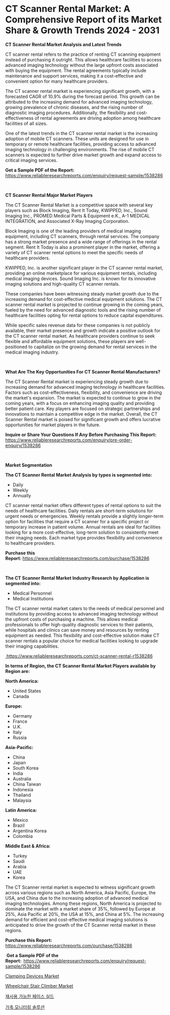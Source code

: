 <p><h1>CT Scanner Rental Market: A Comprehensive Report of its Market Share & Growth Trends 2024 - 2031</h1></p><p><strong>CT Scanner Rental Market Analysis and Latest Trends</strong></p>
<p><p>CT scanner rental refers to the practice of renting CT scanning equipment instead of purchasing it outright. This allows healthcare facilities to access advanced imaging technology without the large upfront costs associated with buying the equipment. The rental agreements typically include maintenance and support services, making it a cost-effective and convenient option for many healthcare providers.</p><p>The CT scanner rental market is experiencing significant growth, with a forecasted CAGR of 10.9% during the forecast period. This growth can be attributed to the increasing demand for advanced imaging technology, growing prevalence of chronic diseases, and the rising number of diagnostic imaging procedures. Additionally, the flexibility and cost-effectiveness of rental agreements are driving adoption among healthcare facilities of all sizes.</p><p>One of the latest trends in the CT scanner rental market is the increasing adoption of mobile CT scanners. These units are designed for use in temporary or remote healthcare facilities, providing access to advanced imaging technology in challenging environments. The rise of mobile CT scanners is expected to further drive market growth and expand access to critical imaging services.</p></p>
<p><strong>Get a Sample PDF of the Report:&nbsp;</strong> <a href="https://www.reliableresearchreports.com/enquiry/request-sample/1538286">https://www.reliableresearchreports.com/enquiry/request-sample/1538286</a></p>
<p>&nbsp;</p>
<p><strong>CT Scanner Rental Major Market Players</strong></p>
<p><p>The CT Scanner Rental Market is a competitive space with several key players such as Block Imaging, Rent It Today, KWIPPED, Inc., Sound Imaging Inc., PROMED Medical Parts & Equipment e.K., A-1 MEDICAL INTEGRATION, and Associated X-Ray Imaging Corporation. </p><p>Block Imaging is one of the leading providers of medical imaging equipment, including CT scanners, through rental services. The company has a strong market presence and a wide range of offerings in the rental segment. Rent It Today is also a prominent player in the market, offering a variety of CT scanner rental options to meet the specific needs of healthcare providers.  </p><p>KWIPPED, Inc. is another significant player in the CT scanner rental market, providing an online marketplace for various equipment rentals, including medical imaging devices. Sound Imaging Inc. is known for its innovative imaging solutions and high-quality CT scanner rentals. </p><p>These companies have been witnessing steady market growth due to the increasing demand for cost-effective medical equipment solutions. The CT scanner rental market is projected to continue growing in the coming years, fueled by the need for advanced diagnostic tools and the rising number of healthcare facilities opting for rental options to reduce capital expenditures. </p><p>While specific sales revenue data for these companies is not publicly available, their market presence and growth indicate a positive outlook for the CT scanner rental market. As healthcare providers continue to seek flexible and affordable equipment solutions, these players are well-positioned to capitalize on the growing demand for rental services in the medical imaging industry.</p></p>
<p>&nbsp;</p>
<p><strong>What Are The Key Opportunities For CT Scanner Rental Manufacturers?</strong></p>
<p><p>The CT Scanner Rental market is experiencing steady growth due to increasing demand for advanced imaging technology in healthcare facilities. Factors such as cost-effectiveness, flexibility, and convenience are driving the market's expansion. The market is expected to continue to grow in the coming years, with a focus on enhancing imaging quality and providing better patient care. Key players are focused on strategic partnerships and innovations to maintain a competitive edge in the market. Overall, the CT Scanner Rental market is poised for significant growth and offers lucrative opportunities for market players in the future.</p></p>
<p><strong>Inquire or Share Your Questions If Any Before Purchasing This Report:</strong> <a href="https://www.reliableresearchreports.com/enquiry/pre-order-enquiry/1538286">https://www.reliableresearchreports.com/enquiry/pre-order-enquiry/1538286</a></p>
<p>&nbsp;</p>
<p><strong>Market Segmentation</strong></p>
<p><strong>The CT Scanner Rental Market Analysis by types is segmented into:</strong></p>
<p><ul><li>Daily</li><li>Weekly</li><li>Annually</li></ul></p>
<p><p>CT scanner rental market offers different types of rental options to suit the needs of healthcare facilities. Daily rentals are short-term solutions for urgent needs or emergencies. Weekly rentals provide a slightly longer-term option for facilities that require a CT scanner for a specific project or temporary increase in patient volume. Annual rentals are ideal for facilities looking for a more cost-effective, long-term solution to consistently meet their imaging needs. Each market type provides flexibility and convenience to healthcare providers.</p></p>
<p><strong>Purchase this Report:&nbsp;</strong><a href="https://www.reliableresearchreports.com/purchase/1538286">https://www.reliableresearchreports.com/purchase/1538286</a></p>
<p>&nbsp;</p>
<p><strong>The CT Scanner Rental Market Industry Research by Application is segmented into:</strong></p>
<p><ul><li>Medical Personnel</li><li>Medical Institutions</li></ul></p>
<p><p>The CT scanner rental market caters to the needs of medical personnel and institutions by providing access to advanced imaging technology without the upfront costs of purchasing a machine. This allows medical professionals to offer high-quality diagnostic services to their patients, while hospitals and clinics can save money and resources by renting equipment as needed. This flexibility and cost-effective solution make CT scanner rentals a popular choice for medical facilities looking to upgrade their imaging capabilities.</p></p>
<p><a href="https://www.reliableresearchreports.com/ct-scanner-rental-r1538286">&nbsp;https://www.reliableresearchreports.com/ct-scanner-rental-r1538286</a></p>
<p><strong>In terms of Region, the CT Scanner Rental Market Players available by Region are:</strong></p>
<p>
    <p> <strong> North America: </strong>
        <ul>
            <li>United States</li>
            <li>Canada</li>
        </ul>
        </p> 
    <p> <strong> Europe: </strong>
        <ul>
            <li>Germany</li>
            <li>France</li>
            <li>U.K.</li>
            <li>Italy</li>
            <li>Russia</li>
        </ul>
        </p> 
    <p> <strong> Asia-Pacific: </strong>
        <ul>
            <li>China</li>
            <li>Japan</li>
            <li>South Korea</li>
            <li>India</li>
            <li>Australia</li>
            <li>China Taiwan</li>
            <li>Indonesia</li>
            <li>Thailand</li>
            <li>Malaysia</li>
        </ul>
        </p> 
    <p> <strong> Latin America: </strong>
        <ul>
            <li>Mexico</li>
            <li>Brazil</li>
            <li>Argentina Korea</li>
            <li>Colombia</li>
        </ul>
        </p> 
    <p> <strong> Middle East & Africa: </strong>
        <ul>
            <li>Turkey</li>
            <li>Saudi</li>
            <li>Arabia</li>
            <li>UAE</li>
            <li>Korea</li>
        </ul>
    </p>
    </p>
<p><p>The CT Scanner rental market is expected to witness significant growth across various regions such as North America, Asia Pacific, Europe, the USA, and China due to the increasing adoption of advanced medical imaging technologies. Among these regions, North America is projected to dominate the market with a market share of 35%, followed by Europe at 25%, Asia Pacific at 20%, the USA at 15%, and China at 5%. The increasing demand for efficient and cost-effective medical imaging solutions is anticipated to drive the growth of the CT Scanner rental market in these regions.</p></p>
<p><strong>Purchase this Report: </strong><a href="https://www.reliableresearchreports.com/purchase/1538286">https://www.reliableresearchreports.com/purchase/1538286</a></p>
<p>&nbsp;<strong>Get a Sample PDF of the Report:&nbsp;&nbsp;</strong><a href="https://www.reliableresearchreports.com/enquiry/request-sample/1538286">https://www.reliableresearchreports.com/enquiry/request-sample/1538286</a></p>
<p><strong></strong></p>
<p><p><a href="https://github.com/mdhefjumiah/Market-Research-Report-List-1/blob/main/clamping-devices-market.md">Clamping Devices Market</a></p><p><a href="https://github.com/nusratjahan12006/Market-Research-Report-List-1/blob/main/wheelchair-stair-climber-market.md">Wheelchair Stair Climber Market</a></p><p><a href="https://github.com/TobyKub4685/Market-Research-Report-List-2/blob/main/3948533167509.md">재사용 가능한 페이스 실드</a></p><p><a href="https://github.com/mpodehpw07370073/Market-Research-Report-List-2/blob/main/7688183167508.md">가축 모니터링 솔루션</a></p></p>